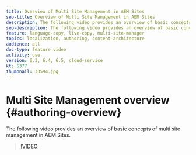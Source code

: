 ```yaml
---
title: Overview of Multi Site Management in AEM Sites
seo-title: Overview of Multi Site Management in AEM Sites
description: The following video provides an overview of basic concepts of multi site management in AEM Sites.
seo-description: The following video provides an overview of basic concepts of multi site management in AEM Sites.
feature: language-copy, live-copy, multi-site-manager
topics: localization, authoring, content-architecture
audience: all
doc-type: feature video
activity: use
version: 6.3, 6.4, 6.5, cloud-service
kt: 5377
thumbnail: 33594.jpg
---
```


# Multi Site Management overview {#authoring-overview}

The following video provides an overview of basic concepts of multi site management in AEM Sites.

>[!VIDEO](https://video.tv.adobe.com/v/33594?quality=12&learn=on)
